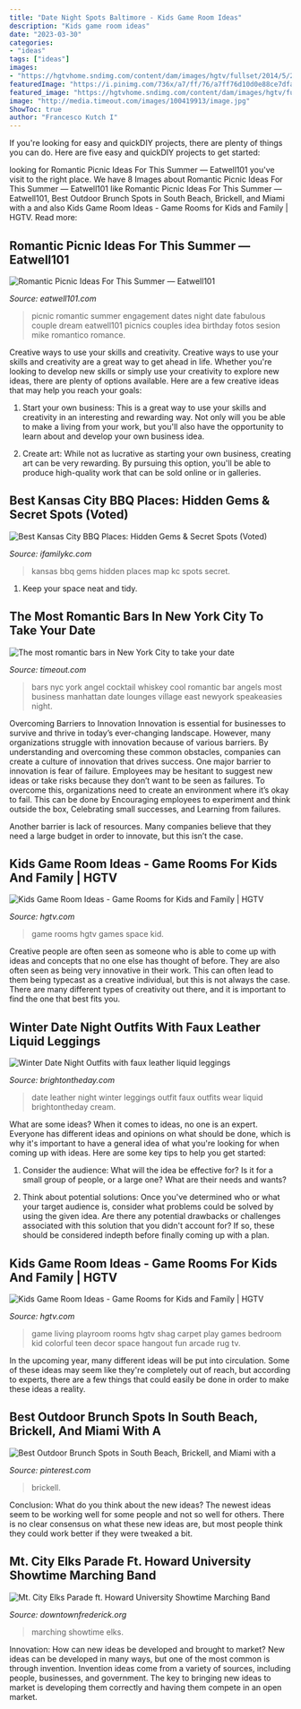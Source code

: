 ```yaml
---
title: "Date Night Spots Baltimore - Kids Game Room Ideas"
description: "Kids game room ideas"
date: "2023-03-30"
categories:
- "ideas"
tags: ["ideas"]
images:
- "https://hgtvhome.sndimg.com/content/dam/images/hgtv/fullset/2014/5/20/0/DP_Lindsey-Hayes-mixed-color-eclectic-playroom_s3x4.jpg.rend.hgtvcom.616.822.suffix/1400992266560.jpeg"
featuredImage: "https://i.pinimg.com/736x/a7/ff/76/a7ff76d10d0e88ce7dfa34c126ecb6de.jpg"
featured_image: "https://hgtvhome.sndimg.com/content/dam/images/hgtv/fullset/2010/6/23/0/RMS_jenniferpaigejones26-board-game-table_s3x4.jpg.rend.hgtvcom.616.822.suffix/1400948872295.jpeg"
image: "http://media.timeout.com/images/100419913/image.jpg"
ShowToc: true
author: "Francesco Kutch I"
---
```



If you're looking for easy and quickDIY projects, there are plenty of things you can do. Here are five easy and quickDIY projects to get started: 

	

		
looking for Romantic Picnic Ideas For This Summer — Eatwell101 you've visit to the right place. We have 8 Images about Romantic Picnic Ideas For This Summer — Eatwell101 like Romantic Picnic Ideas For This Summer — Eatwell101, Best Outdoor Brunch Spots in South Beach, Brickell, and Miami with a and also Kids Game Room Ideas - Game Rooms for Kids and Family | HGTV. Read more:
		
    
## Romantic Picnic Ideas For This Summer — Eatwell101

<img loading=lazy src="https://www.eatwell101.com/wp-content/uploads/2014/06/romantic-picnic-lighting.jpg" onerror="this.onerror=null;this.src='https://tse3.mm.bing.net/th?id=OIP.pAlXGfwHR9duKewuf-eTMAHaFS&amp;pid=15.1';" alt="Romantic Picnic Ideas For This Summer — Eatwell101">

_Source: eatwell101.com_

>picnic romantic summer engagement dates night date fabulous couple dream eatwell101 picnics couples idea birthday fotos sesion mike romantico romance. 

	

Creative ways to use your skills and creativity.
Creative ways to use your skills and creativity are a great way to get ahead in life. Whether you're looking to develop new skills or simply use your creativity to explore new ideas, there are plenty of options available. Here are a few creative ideas that may help you reach your goals:
1. Start your own business: This is a great way to use your skills and creativity in an interesting and rewarding way. Not only will you be able to make a living from your work, but you'll also have the opportunity to learn about and develop your own business idea.

2. Create art: While not as lucrative as starting your own business, creating art can be very rewarding. By pursuing this option, you'll be able to produce high-quality work that can be sold online or in galleries.


    
## Best Kansas City BBQ Places: Hidden Gems &amp; Secret Spots (Voted)

<img loading=lazy src="https://www.ifamilykc.com/blog/wp-content/uploads/2020/04/Best-Kansas-City-BBQ-Map-ONLY.jpg" onerror="this.onerror=null;this.src='https://tse2.mm.bing.net/th?id=OIP.TDY9CTvX15j-hswJhCIEnwHaFw&amp;pid=15.1';" alt="Best Kansas City BBQ Places: Hidden Gems &amp; Secret Spots (Voted)">

_Source: ifamilykc.com_

>kansas bbq gems hidden places map kc spots secret. 

	

1. Keep your space neat and tidy.

    
## The Most Romantic Bars In New York City To Take Your Date

<img loading=lazy src="http://media.timeout.com/images/100419913/image.jpg" onerror="this.onerror=null;this.src='https://tse2.mm.bing.net/th?id=OIP.GZ4xEJF0TZz7fI5IK1zLVwHaE7&amp;pid=15.1';" alt="The most romantic bars in New York City to take your date">

_Source: timeout.com_

>bars nyc york angel cocktail whiskey cool romantic bar angels most business manhattan date lounges village east newyork speakeasies night. 

	

Overcoming Barriers to Innovation
Innovation is essential for businesses to survive and thrive in today’s ever-changing landscape. However, many organizations struggle with innovation because of various barriers. By understanding and overcoming these common obstacles, companies can create a culture of innovation that drives success.
One major barrier to innovation is fear of failure. Employees may be hesitant to suggest new ideas or take risks because they don’t want to be seen as failures. To overcome this, organizations need to create an environment where it’s okay to fail. This can be done by Encouraging employees to experiment and think outside the box, Celebrating small successes, and Learning from failures.

Another barrier is lack of resources. Many companies believe that they need a large budget in order to innovate, but this isn’t the case.

    
## Kids Game Room Ideas - Game Rooms For Kids And Family | HGTV

<img loading=lazy src="https://hgtvhome.sndimg.com/content/dam/images/hgtv/fullset/2010/6/23/0/RMS_jenniferpaigejones26-board-game-table_s3x4.jpg.rend.hgtvcom.616.822.suffix/1400948872295.jpeg" onerror="this.onerror=null;this.src='https://tse2.mm.bing.net/th?id=OIP.B4oEhHC1OlvPtexLy_upWwHaJ5&amp;pid=15.1';" alt="Kids Game Room Ideas - Game Rooms for Kids and Family | HGTV">

_Source: hgtv.com_

>game rooms hgtv games space kid. 

	

Creative people are often seen as someone who is able to come up with ideas and concepts that no one else has thought of before. They are also often seen as being very innovative in their work. This can often lead to them being typecast as a creative individual, but this is not always the case. There are many different types of creativity out there, and it is important to find the one that best fits you.

    
## Winter Date Night Outfits With Faux Leather Liquid Leggings

<img loading=lazy src="https://brightontheday-wpengine.netdna-ssl.com/wp-content/uploads/2015/11/Faux-Leather-Leggings-Winter-Date-Night-Outfit-163.jpg" onerror="this.onerror=null;this.src='https://tse1.mm.bing.net/th?id=OIP.R9enohTRXX1m23kTCUnhhAHaLH&amp;pid=15.1';" alt="Winter Date Night Outfits with faux leather liquid leggings">

_Source: brightontheday.com_

>date leather night winter leggings outfit faux outfits wear liquid brightontheday cream. 

	

What are some ideas?
When it comes to ideas, no one is an expert. Everyone has different ideas and opinions on what should be done, which is why it's important to have a general idea of what you're looking for when coming up with ideas. Here are some key tips to help you get started:
1. Consider the audience: What will the idea be effective for? Is it for a small group of people, or a large one? What are their needs and wants?

2. Think about potential solutions: Once you've determined who or what your target audience is, consider what problems could be solved by using the given idea. Are there any potential drawbacks or challenges associated with this solution that you didn't account for? If so, these should be considered indepth before finally coming up with a plan.


    
## Kids Game Room Ideas - Game Rooms For Kids And Family | HGTV

<img loading=lazy src="https://hgtvhome.sndimg.com/content/dam/images/hgtv/fullset/2014/5/20/0/DP_Lindsey-Hayes-mixed-color-eclectic-playroom_s3x4.jpg.rend.hgtvcom.616.822.suffix/1400992266560.jpeg" onerror="this.onerror=null;this.src='https://tse4.mm.bing.net/th?id=OIP.XVF2cXO7dVJVL2V4B5qTQwHaJ4&amp;pid=15.1';" alt="Kids Game Room Ideas - Game Rooms for Kids and Family | HGTV">

_Source: hgtv.com_

>game living playroom rooms hgtv shag carpet play games bedroom kid colorful teen decor space hangout fun arcade rug tv. 

	

In the upcoming year, many different ideas will be put into circulation. Some of these ideas may seem like they're completely out of reach, but according to experts, there are a few things that could easily be done in order to make these ideas a reality.

    
## Best Outdoor Brunch Spots In South Beach, Brickell, And Miami With A

<img loading=lazy src="https://i.pinimg.com/736x/a7/ff/76/a7ff76d10d0e88ce7dfa34c126ecb6de.jpg" onerror="this.onerror=null;this.src='https://tse3.mm.bing.net/th?id=OIP.JISXz3lIPSeTLGRXmiPsngHaFF&amp;pid=15.1';" alt="Best Outdoor Brunch Spots in South Beach, Brickell, and Miami with a">

_Source: pinterest.com_

>brickell. 

	

Conclusion: What do you think about the new ideas?
The newest ideas seem to be working well for some people and not so well for others. There is no clear consensus on what these new ideas are, but most people think they could work better if they were tweaked a bit.

    
## Mt. City Elks Parade Ft. Howard University Showtime Marching Band

<img loading=lazy src="http://downtownfrederick.org/wp-content/uploads/Photo-by-Howard-University_for-Facebook-scaled.jpg" onerror="this.onerror=null;this.src='https://tse2.mm.bing.net/th?id=OIP.mc60VDhqXT2bGxODU4PyxwHaE3&amp;pid=15.1';" alt="Mt. City Elks Parade ft. Howard University Showtime Marching Band">

_Source: downtownfrederick.org_

>marching showtime elks. 

	

Innovation: How can new ideas be developed and brought to market?
New ideas can be developed in many ways, but one of the most common is through invention. Invention ideas come from a variety of sources, including people, businesses, and government. The key to bringing new ideas to market is developing them correctly and having them compete in an open market.

